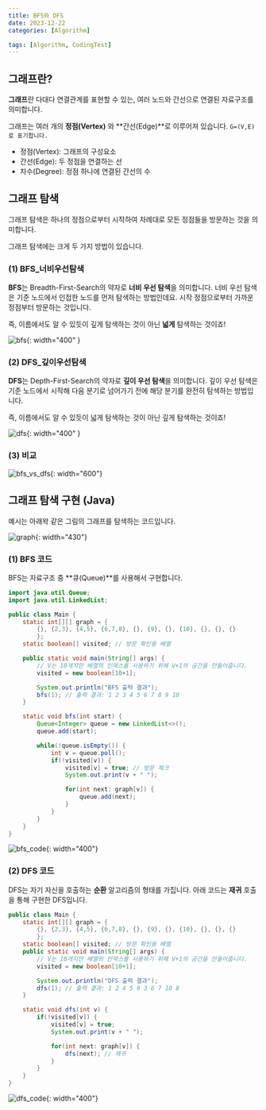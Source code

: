 ```yaml
---
title: BFS와 DFS
date: 2023-12-22
categories: [Algorithm]

tags: [Algorithm, CodingTest]
---
```


## 그래프란?
**그래프**란 다대다 연결관계를 표현할 수 있는, 여러 노드와 간선으로 연결된 자료구조를 의미합니다.

그래프는 여러 개의 **정점(Vertex)** 와 **간선(Edge)**로 이루어져 있습니다. `G=(V,E) 로 표기합니다.` 

- 정점(Vertex): 그래프의 구성요소
- 간선(Edge): 두 정점을 연결하는 선
- 차수(Degree): 정점 하나에 연결된 간선의 수

## 그래프 탐색
그래프 탐색은 하나의 정점으로부터 시작하여 차례대로 모든 정점들을 방문하는 것을 의미합니다.

그래프 탐색에는 크게 두 가지 방법이 있습니다.

### (1) BFS_너비우선탐색
**BFS**는 Breadth-First-Search의 약자로 **너비 우선 탐색**을 의미합니다.
너비 우선 탐색은 기준 노드에서 인접한 노드를 먼저 탐색하는 방법인데요. 시작 정점으로부터 가까운 정점부터 방문하는 것입니다.

즉, 이름에서도 알 수 있듯이 깊게 탐색하는 것이 아닌 **넓게** 탐색하는 것이죠!

![bfs](/assets/img/posts/2023-12-22/bfs.png){: width="400" }

### (2) DFS_깊이우선탐색
**DFS**는 Depth-First-Search의 약자로 **깊이 우선 탐색**을 의미합니다.
깊이 우선 탐색은 기준 노드에서 시작해 다음 분기로 넘어가기 전에 해당 분기를 완전히 탐색하는 방법입니다.

즉, 이름에서도 알 수 있듯이 넓게 탐색하는 것이 아닌 깊게 탐색하는 것이죠!

![dfs](/assets/img/posts/2023-12-22/dfs.png){: width="400" }

### (3) 비교

![bfs_vs_dfs](/assets/img/posts/2023-12-22/bfs_vs_dfs.png){: width="600"}

## 그래프 탐색 구현 (Java)
예시는 아래왁 같은 그림의 그래프를 탐색하는 코드입니다.

![graph](/assets/img/posts/2023-12-22/graph.png){: width="430"}


### (1) BFS 코드
BFS는 자료구조 중 **큐(Queue)**를 사용해서 구현합니다.

```java
import java.util.Queue;
import java.util.LinkedList;

public class Main {
    static int[][] graph = {
        {}, {2,3}, {4,5}, {6,7,8}, {}, {9}, {}, {10}, {}, {}, {}
        };
    static boolean[] visited; // 방문 확인용 배열

    public static void main(String[] args) {
        // V는 10개지만 배열의 인덱스를 사용하기 위해 V+1의 공간을 만들어줍니다.
        visited = new boolean[10+1];  

        System.out.println("BFS 출력 결과");
        bfs(1); // 출력 결과: 1 2 3 4 5 6 7 8 9 10 
    }

    static void bfs(int start) {
        Queue<Integer> queue = new LinkedList<>();
        queue.add(start);

        while(!queue.isEmpty()) {
            int v = queue.poll();
            if(!visited[v]) {
                visited[v] = true; // 방문 체크
                System.out.print(v + " ");

                for(int next: graph[v]) {
                    queue.add(next);
                }
            }
        }
    }
}
```

![bfs_code](/assets/img/posts/2023-12-22/bfs_code.png){: width="400"}

### (2) DFS 코드
DFS는 자기 자신을 호출하는 **순환** 알고리즘의 형태를 가집니다.
아래 코드는 **재귀** 호출을 통해 구현한 DFS입니다.

```java
public class Main {
    static int[][] graph = {
        {}, {2,3}, {4,5}, {6,7,8}, {}, {9}, {}, {10}, {}, {}, {}
        };
    static boolean[] visited; // 방문 확인용 배열
    public static void main(String[] args) {
        // V는 10개지만 배열의 인덱스를 사용하기 위해 V+1의 공간을 만들어줍니다.
        visited = new boolean[10+1];  

        System.out.println("DFS 출력 결과");
        dfs(1); // 출력 결과: 1 2 4 5 9 3 6 7 10 8
    }

    static void dfs(int v) {
        if(!visited[v]) {
            visited[v] = true;
            System.out.print(v + " ");

            for(int next: graph[v]) {
                dfs(next); // 재귀
            }
        }
    }
}
```

![dfs_code](/assets/img/posts/2023-12-22/dfs_code.png){: width="400"}